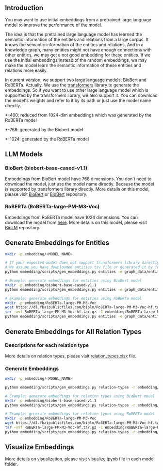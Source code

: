 ## Introduction

You may want to use initial embeddings from a pretrained large language model to improve the performance of the model. 

The idea is that the pretrained large language model has learned the semantic information of the entities and relations from a large corpus. It knows the semantic information of the entities and relations. And in a knowledge graph, many entities might not have enough connections with other entities, we may get a not good embedding for these entities. If we use the initial embeddings instead of the random embeddings, we may make the model learn the semantic information of these entities and relations more easily.

In current version, we support two large language models: BioBert and RoBERTa. Actually, We use the [transformers](https://huggingface.co/docs/transformers/index) library to generate the embeddings. So if you want to use other large language model which is supported by the transformers library, we also support it. You can download the model's weights and refer to it by its path or just use the model name directly.

*-400: reduced from 1024-dim embeddings which was generated by the RoBERTa model

*-768: generated by the Biobert model

*-1024: generated by the RoBERTa model

## LLM Models

### BioBert (biobert-base-cased-v1.1)

Embeddings from BioBert model have 768 dimensions. You don't need to download the model, just use the model name directly. Because the model is supported by transformers library directly. More details on this model, please visit [BioBert](https://huggingface.co/dmis-lab/biobert-base-cased-v1.1) or [BioBert](https://github.com/dmis-lab/biobert-pytorch/blob/master/README.md) repository.

### RoBERTa (RoBERTa-large-PM-M3-Voc)

Embeddings from RoBERTa model have 1024 dimensions. You can download the model from [here](https://dl.fbaipublicfiles.com/biolm/RoBERTa-large-PM-M3-Voc-hf.tar.gz). More details on this model, please visit [BioLM](https://github.com/facebookresearch/bio-lm/blob/main/README.md) repository.

## Generate Embeddings for Entities

```bash
mkdir -p embedding/<MODEL_NAME>

# If your expected model does not support transformers library directly, you can download the model's weights and refer to it by its path.
# We assume you have downloaded entities.tsv file or generated it by following the instructions in the README.md file in the root directory.
python embedding/scripts/gen_embeddings.py entities -e graph_data/entities.tsv -m <MODEL_NAME or MODEL_PATH> -o embedding/<MODEL_NAME>/entities_embeddings.tsv

# Example: generate embeddings for entities using BioBert model
mkdir -p embedding/biobert-base-cased-v1.1
python embedding/scripts/gen_embeddings.py entities -e graph_data/entities.tsv -m dmis-lab/biobert-base-cased-v1.1 -o embedding/biobert-base-cased-v1.1/entities_embeddings.tsv

# Example: generate embeddings for entities using RoBERTa model
mkdir -p embedding/RoBERTa-large-PM-M3-Voc
wget https://dl.fbaipublicfiles.com/biolm/RoBERTa-large-PM-M3-Voc-hf.tar.gz
tar -xvf RoBERTa-large-PM-M3-Voc-hf.tar.gz -C embedding/RoBERTa-large-PM-M3-Voc
python embedding/scripts/gen_embeddings.py entities -e graph_data/entities.tsv -m ./RoBERTa-large-PM-M3-Voc -o embedding/RoBERTa-large-PM-M3-Voc/entities_embeddings.tsv
```

## Generate Embeddings for All Relation Types
### Descriptions for each relation type

More details on relation types, please visit [relation_types.xlsx](https://github.com/open-prophetdb/biomedgps-data/blob/main/embeddings/relation_types.xlsx) file.

### Generate Embeddings

```bash
mkdir -p embedding/<MODEL_NAME>

python embedding/scripts/gen_embeddings.py relation-types -r embedding/relation_types.tsv -m <MODEL_NAME or MODEL_PATH> -o embedding/<MODEL_NAME>/realtion_types_embeddings.tsv

# Example: generate embeddings for relation types using BioBert model
mkdir -p embedding/biobert-base-cased-v1.1
python embedding/scripts/gen_embeddings.py relation-types -r embedding/relation_types.tsv -m dmis-lab/biobert-base-cased-v1.1 -o embedding/biobert-base-cased-v1.1/realtion_types_embeddings.tsv

# Example: generate embeddings for relation types using RoBERTa model
mkdir -p embedding/RoBERTa-large-PM-M3-Voc
wget https://dl.fbaipublicfiles.com/biolm/RoBERTa-large-PM-M3-Voc-hf.tar.gz
tar -xvf RoBERTa-large-PM-M3-Voc-hf.tar.gz -C embedding/RoBERTa-large-PM-M3-Voc
python embedding/scripts/gen_embeddings.py relation-types -r embedding/relation_types.tsv -m ./RoBERTa-large-PM-M3-Voc -o embedding/RoBERTa-large-PM-M3-Voc/realtion_types_embeddings.tsv
```

## Visualize Embeddings

More details on visualization, please visit visualize.ipynb file in each model folder.
